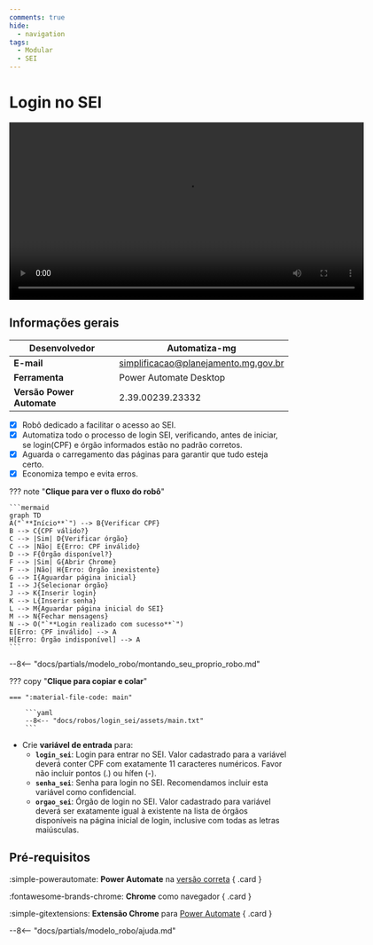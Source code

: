 ```yaml
---
comments: true
hide:
  - navigation
tags:
  - Modular
  - SEI
---
```


# Login no SEI

<video width="640"  controls>
    <source src="#" type="video/mp4">
</video>

## Informações gerais

| **Desenvolvedor**| Automatiza-mg  |
| ----------- | ------------------------------------ |
| **E-mail**       | simplificacao@planejamento.mg.gov.br|
| **Ferramenta**    | Power Automate Desktop |
| **Versão Power Automate**    | 2.39.00239.23332 |

- [x] Robô dedicado a facilitar o acesso ao SEI.
- [x] Automatiza todo o processo de login SEI, verificando, antes de iniciar, se login(CPF) e órgão informados estão no padrão corretos.
- [x] Aguarda o carregamento das páginas para garantir que tudo esteja certo.
- [x] Economiza tempo e evita erros.

??? note "**Clique para ver o fluxo do robô**"

    ```mermaid
    graph TD
    A("`**Início**`") --> B{Verificar CPF}
    B --> C{CPF válido?}
    C --> |Sim| D{Verificar órgão}
    C --> |Não| E{Erro: CPF inválido}
    D --> F{Órgão disponível?}
    F --> |Sim| G{Abrir Chrome}
    F --> |Não| H{Erro: Órgão inexistente}
    G --> I{Aguardar página inicial}
    I --> J{Selecionar órgão}
    J --> K{Inserir login}
    K --> L{Inserir senha}
    L --> M{Aguardar página inicial do SEI}
    M --> N{Fechar mensagens}
    N --> O("`**Login realizado com sucesso**`")
    E[Erro: CPF inválido] --> A
    H[Erro: Órgão indisponível] --> A
    ```

--8<-- "docs/partials/modelo_robo/montando_seu_proprio_robo.md"

??? copy "**Clique para copiar e colar**"

    === ":material-file-code: main"

        ```yaml
        --8<-- "docs/robos/login_sei/assets/main.txt"
        ```

- Crie **variável de entrada** para:
    - **`login_sei`**: Login para entrar no SEI. Valor cadastrado para a variável deverá conter CPF com exatamente 11 caracteres numéricos. Favor não incluir pontos (.) ou hífen (-).
    - **`senha_sei`**: Senha para login no SEI. Recomendamos incluir esta variável como confidencial.
    - **`orgao_sei`**: Órgão de login no SEI. Valor cadastrado para variável deverá ser exatamente igual à existente na lista de órgãos disponíveis na página inicial de login, inclusive com todas as letras maiúsculas.

## Pré-requisitos

<div class="grid" markdown>

:simple-powerautomate: __Power Automate__ na [versão correta](#informacoes-gerais)
{ .card }

:fontawesome-brands-chrome: __Chrome__ como navegador
{ .card }

:simple-gitextensions:  __Extensão Chrome__ para [Power Automate](https://chromewebstore.google.com/detail/microsoft-power-automate/ljglajjnnkapghbckkcmodicjhacbfhk)
{ .card }

</div>


--8<-- "docs/partials/modelo_robo/ajuda.md"
